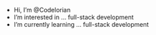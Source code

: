 - Hi, I’m @Codelorian
- I’m interested in ... full-stack development
- I’m currently learning ... full-stack development

<!---
Codelorian/Codelorian is a ✨ special ✨ repository because its `README.md` (this file) appears on your GitHub profile.
You can click the Preview link to take a look at your changes.
--->
